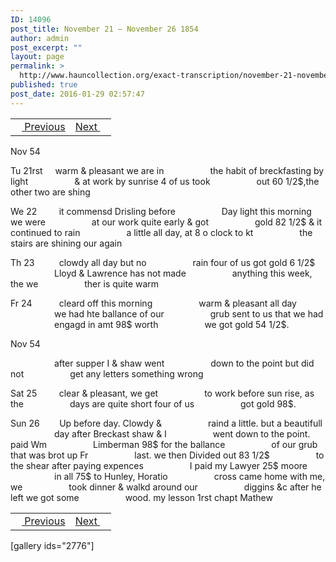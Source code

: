 ```yaml
---
ID: 14096
post_title: November 21 – November 26 1854
author: admin
post_excerpt: ""
layout: page
permalink: >
  http://www.hauncollection.org/exact-transcription/november-21-november-26-1854/
published: true
post_date: 2016-01-29 02:57:47
---
```

<table style="width: 100%;" align="center">
<tbody>
<tr>
<td><a href="http://www.hauncollection.org/version-2/diaries-1853-1859/november-16-november-20-1854/"><img src="https://lh3.googleusercontent.com/-EFJpxxNiPNw/VqgtWBCZrMI/AAAAAAAAAFU/WfY4lPFWWkg/s800-Ic42/Soeb-Plain-Arrows-8-10px.png" alt="" width="10" height="10" /> Previous</a></td>
<td style="text-align: right;"><a href="http://www.hauncollection.org/version-2/diaries-1853-1859/november-27-november-29-1854/">Next <img src="https://lh3.googleusercontent.com/-67k0cYlpXHw/VqgtWKz1MXI/AAAAAAAAAFU/k9PW_Piyurk/s800-Ic42/Soeb-Plain-Arrows-5-10px.png" alt="" width="10" height="10" /></a></td>
</tr>
</tbody>
</table>
Nov 54

Tu 21rst     warm &amp; pleasant we are in
<span style="margin-left: 70px;">the habit of breckfasting by light
<span style="margin-left: 70px;">&amp; at work by sunrise 4 of us took
<span style="margin-left: 70px;">out 60 1/2$,the other two are shing</span></span></span>

We 22         it commensd Drisling before
<span style="margin-left: 70px;">Day light this morning we were
<span style="margin-left: 70px;">at our work quite early &amp; got
<span style="margin-left: 70px;">gold 82 1/2$ &amp; it continued to rain
<span style="margin-left: 70px;">a little all day, at 8 o clock to kt
<span style="margin-left: 70px;">the stairs are shining our again</span></span></span></span></span>

Th 23          clowdy all day but no
<span style="margin-left: 70px;">rain four of us got gold 6 1/2$
<span style="margin-left: 70px;">Lloyd &amp; Lawrence has not made
<span style="margin-left: 70px;">anything this week, the we
<span style="margin-left: 70px;">ther is quite warm</span></span></span></span>

Fr 24           cleard off this morning
<span style="margin-left: 70px;">warm &amp; pleasant all day
<span style="margin-left: 70px;">we had hte ballance of our
<span style="margin-left: 70px;">grub sent to us that we had
<span style="margin-left: 70px;">engagd in amt 98$ worth
<span style="margin-left: 70px;">we got gold 54 1/2$.</span></span></span></span></span>

Nov 54

<span style="margin-left: 70px;">after supper I &amp; shaw went
<span style="margin-left: 70px;">down to the point but did not
<span style="margin-left: 70px;">get any letters something wrong</span></span></span>

Sat 25         clear &amp; pleasant, we get
<span style="margin-left: 70px;">to work before sun rise, as the
<span style="margin-left: 70px;">days are quite short four of us
<span style="margin-left: 70px;">got gold 98$.</span></span></span>

Sun 26        Up before day. Clowdy &amp;
<span style="margin-left: 70px;">raind a little. but a beautifull
<span style="margin-left: 70px;">day after Breckast shaw &amp; I
<span style="margin-left: 70px;">went down to the point. paid Wm
<span style="margin-left: 70px;">Limberman 98$ for the ballance
<span style="margin-left: 70px;">of our grub that was brot up Fr
<span style="margin-left: 70px;">last. we then Divided out 83 1/2$
<span style="margin-left: 70px;">to the shear after paying expences
<span style="margin-left: 70px;">I paid my Lawyer 25$ moore
<span style="margin-left: 70px;">in all 75$ to Hunley, Horatio
<span style="margin-left: 70px;">cross came home with me, we
<span style="margin-left: 70px;">took dinner &amp; walkd around our
<span style="margin-left: 70px;">diggins &amp;c after he left we got some
<span style="margin-left: 70px;">wood. my lesson 1rst chapt Mathew</span></span></span></span></span></span></span></span></span></span></span></span></span>
<table style="width: 100%;" align="center">
<tbody>
<tr>
<td><a href="http://www.hauncollection.org/version-2/diaries-1853-1859/november-16-november-20-1854/"><img src="https://lh3.googleusercontent.com/-EFJpxxNiPNw/VqgtWBCZrMI/AAAAAAAAAFU/WfY4lPFWWkg/s800-Ic42/Soeb-Plain-Arrows-8-10px.png" alt="" width="10" height="10" /> Previous</a></td>
<td style="text-align: right;"><a href="http://www.hauncollection.org/version-2/diaries-1853-1859/november-27-november-29-1854/">Next <img src="https://lh3.googleusercontent.com/-67k0cYlpXHw/VqgtWKz1MXI/AAAAAAAAAFU/k9PW_Piyurk/s800-Ic42/Soeb-Plain-Arrows-5-10px.png" alt="" width="10" height="10" /></a></td>
</tr>
</tbody>
</table>
[gallery ids="2776"]

&nbsp;